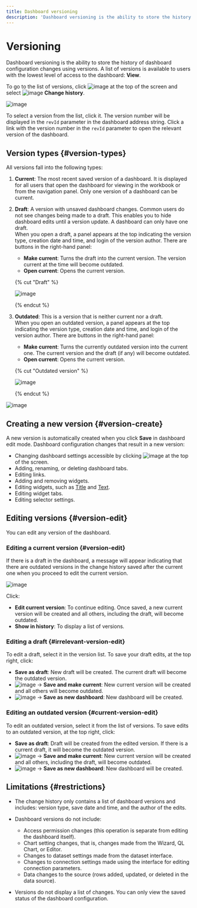 ```yaml
---
title: Dashboard versioning
description: 'Dashboard versioning is the ability to store the history of dashboard configuration changes using versions. A list of versions is available to users with the lowest level of access to the dashboard: **View**.'
---
```


# Versioning

Dashboard versioning is the ability to store the history of dashboard configuration changes using versions. A list of versions is available to users with the lowest level of access to the dashboard: **View**.

To go to the list of versions, click ![image](../../_assets/console-icons/ellipsis.svg) at the top of the screen and select ![image](../../_assets/console-icons/clock.svg) **Change history**.

![image](../../_assets/datalens/concepts/version-list.png)

To select a version from the list, click it. The version number will be displayed in the `revId` parameter in the dashboard address string. Click a link with the version number in the `revId` parameter to open the relevant version of the dashboard.

## Version types {#version-types}

All versions fall into the following types:

1. **Current**: The most recent saved version of a dashboard. It is displayed for all users that open the dashboard for viewing in the workbook or from the navigation panel. Only one version of a dashboard can be current.
1. **Draft**: A version with unsaved dashboard changes. Common users do not see changes being made to a draft. This enables you to hide dashboard edits until a version update. A dashboard can only have one draft.   
   When you open a draft, a panel appears at the top indicating the version type, creation date and time, and login of the version author. There are buttons in the right-hand panel:

   * **Make current**: Turns the draft into the current version. The version current at the time will become outdated.
   * **Open current**: Opens the current version.

   {% cut "Draft" %}
   
   ![image](../../_assets/datalens/concepts/draft-version.png)

   {% endcut %}

1. **Outdated**: This is a version that is neither current nor a draft.  
   When you open an outdated version, a panel appears at the top indicating the version type, creation date and time, and login of the version author. There are buttons in the right-hand panel:

   * **Make current**: Turns the currently outdated version into the current one. The current version and the draft (if any) will become outdated.
   * **Open current**: Opens the current version.
   
   {% cut "Outdated version" %}

   ![image](../../_assets/datalens/concepts/irrelevant-version.png)

   {% endcut %}

![image](../../_assets/datalens/concepts/version-types.png)

## Creating a new version {#version-create}

A new version is automatically created when you click **Save** in dashboard edit mode. Dashboard configuration changes that result in a new version:

* Changing dashboard settings accessible by clicking ![image](../../_assets/console-icons/gear.svg) at the top of the screen.
* Adding, renaming, or deleting dashboard tabs.
* Editing links.
* Adding and removing widgets.
* Editing widgets, such as [Title](#title) and [Text](#text).
* Editing widget tabs.
* Editing selector settings.

## Editing versions {#version-edit}

You can edit any version of the dashboard.

### Editing a current version {#version-edit}

If there is a draft in the dashboard, a message will appear indicating that there are outdated versions in the change history saved after the current one when you proceed to edit the current version.

![image](../../_assets/datalens/concepts/version-edit.png)

Click:

* **Edit current version**: To continue editing. Once saved, a new current version will be created and all others, including the draft, will become outdated.
* **Show in history**: To display a list of versions.

### Editing a draft {#irrelevant-version-edit}

To edit a draft, select it in the version list. To save your draft edits, at the top right, click:

* **Save as draft**: New draft will be created. The current draft will become the outdated version.
* ![image](../../_assets/console-icons/chevron-down.svg) → **Save and make current**: New current version will be created and all others will become outdated.
* ![image](../../_assets/console-icons/chevron-down.svg) → **Save as new dashboard**: New dashboard will be created.

### Editing an outdated version {#current-version-edit}

To edit an outdated version, select it from the list of versions. To save edits to an outdated version, at the top right, click:

* **Save as draft**: Draft will be created from the edited version. If there is a current draft, it will become the outdated version.
* ![image](../../_assets/console-icons/chevron-down.svg) → **Save and make current**: New current version will be created and all others, including the draft, will become outdated.
* ![image](../../_assets/console-icons/chevron-down.svg) → **Save as new dashboard**: New dashboard will be created.

## Limitations {#restrictions}

* The change history only contains a list of dashboard versions and includes: version type, save date and time, and the author of the edits.
* Dashboard versions do not include:

  * Access permission changes (this operation is separate from editing the dashboard itself).
  * Chart setting changes, that is, changes made from the Wizard, QL Chart, or Editor.
  * Changes to dataset settings made from the dataset interface.
  * Changes to connection settings made using the interface for editing connection parameters.
  * Data changes to the source (rows added, updated, or deleted in the data source).

* Versions do not display a list of changes. You can only view the saved status of the dashboard configuration.
